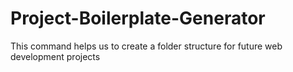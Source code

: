 # Project-Boilerplate-Generator
This command helps us to create a folder structure for future web development projects
